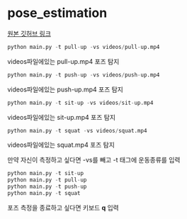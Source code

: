 # pose_estimation
[원본 깃허브 링크](https://github.com/itzThillaiC/AI-Fitness-trainer)

```py
python main.py -t pull-up -vs videos/pull-up.mp4
```
videos파일에있는 pull-up.mp4 포즈 탐지

```py
python main.py -t push-up -vs videos/push-up.mp4
```
videos파일에있는 push-up.mp4 포즈 탐지

```py
python main.py -t sit-up -vs videos/sit-up.mp4
```
videos파일에있는 sit-up.mp4 포즈 탐지

```py
python main.py -t squat -vs videos/squat.mp4
```
videos파일에있는 squat.mp4 포즈 탐지

만약 자신이 측정하고 싶다면 -vs를 빼고 -t 태그에 운동종류를 입력
```py
python main.py -t sit-up
python main.py -t pull-up
python main.py -t push-up
python main.py -t squat
```

포즈 측정을 종료하고 싶다면 키보드 **q** 입력 
